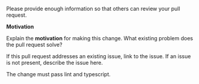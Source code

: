 Please provide enough information so that others can review your pull request.

**Motivation**

Explain the **motivation** for making this change. What existing problem does the pull request solve?

If this pull request addresses an existing issue, link to the issue. If an issue is not present, describe the issue here.

The change must pass lint and typescript.
